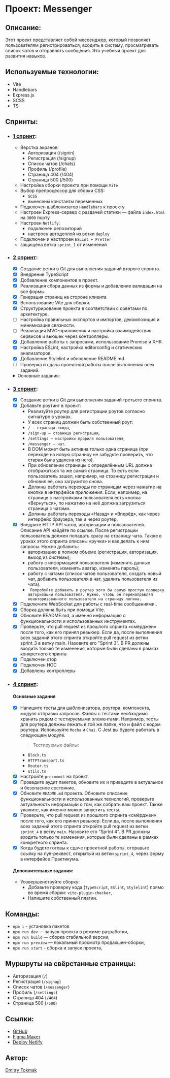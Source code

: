 # Проект: Messenger

## Описание:

Этот проект представляет собой мессенджер, который позволяет пользователям регистрироваться, входить в систему, просматривать список чатов и отправлять сообщения.
Это учебный проект для развития навыков.

## Используемые технологии:

- Vite
- Handlebars
- Express.js
- SCSS
- TS

## Спринты:

- ### [1 спринт](https://github.com/TokmakDA/middle.messenger.praktikum.yandex/tree/sprint_1):

  - Верстка экранов:
    - Авторизация (/signin)
    - Регистрация (/signup)
    - Список чатов (/chats)
    - Профиль (/profile)
    - Страница 404 (/404)
    - Страница 500 (/500)
  - Настройка сборки проекта при помощи `Vite`
  - Выбор препроцессор для сборки CSS:
    - `SCSS`
    - вынесены константы переменных
  - Подключен шаблонизатор `Hаndlebars` к проекту
  - Настроен Express-сервер с раздачей статики — файла `index.html` на `3000` порту
  - Настроен `Netlify`:
    - подключен репозиторий
    - настроен автодеплой из ветки `deploy`
  - Подключен и настпроен `ESLint + Pretter`
  - защищена ветка `sprint_1` от изменений

- ### [2 спринт](https://github.com/TokmakDA/middle.messenger.praktikum.yandex/tree/sprint_2):

  - [x] Создание ветки в Git для выполнения заданий второго спринта.
  - [x] Внедрение TypeScript
  - [x] Добавление компонентов в проект.
  - [x] Реализация сбора данных из формы и добавление валидации на все формы.
  - [x] Генерация страниц на стороне клиента
  - [x] Bспользование Vite для сборки.
  - [x] Структурирование проекта в соответствии с советами по архитектуре.
  - [ ] Настройка правильных экспортов и импортов, декомпозиция и минимизация связности.
  - [ ] Реализация MVC-приложения и настройка взаимодействия сервисов и вьюшек через контроллеры.
  - [x] Добавление работы с запросами, использование Promise и XHR.
  - [x] Настройка ESLint, настройка editorconfig и статических анализаторов.
  - [x] Добавление Stylelint и обновление README.md.
  - [ ] Проверка и сдача проектной работы после выполнения всех заданий.

  <details><summary>Основные задания:</summary>

  1.  Создайте в Git ветку sprint_2. Не меняйте её название, в ней вы будете выполнять задания этого спринта.
  2.  Внедрите `TypeScript`.
  3.  Сделайте страницу со списком чатов и лентой переписки. Не забудьте, что поле ввода сообщения должно называться `message`.
  4.  Добавьте компонентный подход в проект:

      - Используйте реализацию блока (Block) и Event Bus;
      - Разделите проект на папки с компонентами и страницами (components и blocks или pages).

      > 💡 Вы сами решаете, насколько сильно декомпозировать проект. Мы настоятельно рекомендуем хотя бы часть повторяющихся элементов вынести в отдельные компоненты. Это могут быть, например, инпуты, формы, кнопки, сообщение в чате. Так вы сможете их переиспользовать и не дублировать логику.

  5.  Сделайте сбор данных из формы. В `console.log` должен выводиться объект со всеми заполненными полями формы.
  6.  Добавьте валидацию на все формы. Валидация должна работать по `blur`-событиям и второй раз проверяться при нажатии на `submit`. Используйте регулярные выражения. У валидации должен быть единый механизм:

      - авторизация,
      - регистрация,
      - отправка сообщения (например, недопустимые символы),
      - настройки пользователя.
      - Должны быть следующие проверки (**добавлять дополнительные правила валидации не нужно**):
        - `first_name`, `second_name` — латиница или кириллица, первая буква должна быть заглавной, без пробелов и без цифр, нет спецсимволов (допустим только дефис).
        - `login` — от 3 до 20 символов, латиница, может содержать цифры, но не состоять из них, без пробелов, без спецсимволов (допустимы дефис и нижнее подчёркивание).
        - `email` — латиница, может включать цифры и спецсимволы вроде дефиса и подчёркивания, обязательно должна быть «собака» (@) и точка после неё, но перед точкой обязательно должны быть буквы.
        - `password` — от 8 до 40 символов, обязательно хотя бы одна заглавная буква и цифра.
        - `phone` — от 10 до 15 символов, состоит из цифр, может начинается с плюса.
        - `message` — не должно быть пустым.

  7.  Генерация страниц должна происходить на стороне клиента;
  8.  Сборка должна быть при помощи Vite;
  9.  Структурируйте проект в соответствии с советами по архитектуре:

      - Разбейте на папки единым образом. Например, если у вас в папке Button лежит `Button.ts`, `index.ts`, `Button.css`, `types.ts`, то в папке `Input` не должен быть просто `Input.ts`. Как минимум там тоже должен быть свой `index.ts`;

      > 💡 Нет понятия «идеальная файловая структура». В вашей структуре должны быть логика, единообразие и декомпозиция. Представьте себя на месте другого разработчика, который открыл ваш проект. Сколько времени потребуется, чтобы понять, что где лежит? А если нужно добавить новый компонент или что-то исправить в коде? Чем понятнее будет структура, тем лучше.

      - Настройте правильные экспорты и импорты;
      - Декомпозируйте и максимально уменьшите связность.
      - Проверьте, что ваше приложения соответствует шаблону MVC (тема «Паттерны», урок "MV\*?").
        > 💡 Реализация MVC-приложения:
        >
        > - Шаг 1. Создаём базовый класс (он же View в MVC);
        > - Шаг 2. Наследуем от него страницы — "Chats" и т. д.;
        > - Шаг 3. Внутри описываем отображение определённой части приложения;
        > - Шаг 4. Содержимое генерируем с помощью шаблонизатора;
        > - Шаг 5. Создаём сервисы и модули для управления бизнес-логикой работы с данными;
        > - Шаг 6. Настраиваем взаимодействие сервисов и вьюшек через контроллеры. Например, через паттерн «Медиатор».

  10. В следующем спринте вы напишете свой роутер и добавите его в проект, использовать `express.Router()` нельзя. Сейчас для перехода между страницами можете применить, например, ссылки в тегах `<a>`.
  11. Добавьте класс для работы с запросами:

      - `Fetch`, `axios` и подобные инструменты использовать нельзя. Только `Promise` и `XHR`;
      - Реализуйте методы `GET`, `POST`, `PUT`, `DELETE`;
      - Добавьте работу с `query string` в GET-запросе и с `body` для других методов.

      > 💡 Вам поможет пример HTTPTransport из урока «Реализация fetch» (тема про API) или напишите свою реализацию. `Fetch`, `axios` и другие подобные инструменты вы сможете использовать во втором модуле.

  12. Добавьте `ESLint`:

      - Опишите свои правила или наследуйтесь от уже готовых наборов: например, `Airbnb` или `Google`;
      - Настройте `editorconfig` и другие статические анализаторы и инструменты для кода;
      - Весь код должен проходить проверку типов, линтинг и тесты.

      > 💡 В готовых наборах очень много правил. Может возникнуть желание отключить часть из них. Настраивайте конфигурацию под себя, но не забывайте, что эти правила были добавлены не просто так. Не отключайте правила просто потому, что с ними долго или сложно править ошибки.

  13. Добавьте `Stylelint`.
  14. Обновите `README.md`, а именно информацию о функциональности и использованных инструментах.15. Проверьте, что pull request из прошлого спринта «смёрджен» после того, как его принял ревьюер. Если да, после выполнения всех заданий этого спринта откройте pull request из ветки `sprint_2` в ветку `main`. Назовите его “Sprint 2”. В PR должны входить только те изменения, которые были сделаны в рамках конкретного спринта.
  15. Когда будете готовы к сдаче проектной работы, отправьте ссылку на пул-реквест, открытый из ветки `sprint-2`, через форму в интерфейсе Практикума.

</details>

- ### [3 спринт](https://github.com/TokmakDA/middle.messenger.praktikum.yandex/tree/sprint_3):

  - [x] Создание ветки в Git для выполнения заданий третьего спринта.
  - [x] Добавьте роутинг в проект:
    - Реализуйте роутер для регистрации роутов согласно сигнатуре в уроках.
    - У всех страниц должен быть собственный роут:
    - `/ — страница входа`,
    - `/sign-up — страница регистрации`,
    - `/settings — настройки профиля пользователя`,
    - `/messenger — чат`.
    - В DOM может быть активна только одна страница (при переходе на новую страницу не забудьте проверить, что старая была удалена из него).
    - При обновлении страницы с определённым URL должна отображаться та же самая страница. То есть если пользователь зашел, например, на страницу регистрации и обновил её, она загрузится снова.
    - Должны работать переходы по страницам через нажатие на кнопки в интерфейсе приложения. Если, например, на странице с настройками пользователя есть кнопка «Вернуться», по нажатию на неё должна загрузиться страница с чатами.
    - Должны работать переходы «Назад» и «Вперёд», как через интерфейс браузера, так и через роутер.
  - [x] Внедрите HTTP API чатов, авторизации и пользователей. Описание API найдёте по ссылке. После регистрации пользователь должен попадать сразу на страницу чата. Также в уроках этого спринта описаны «ручки» и как делать к ним запросы. Нужно добавить:
    - авторизацию в полном объеме (регистрация, авторизация, выход из системы);
    - работу с информацией пользователя (изменять данные пользователя, изменять аватар, изменять пароль);
    - работу с чатами (список чатов пользователя, создать новый чат, добавить пользователя в чат, удалить пользователя из чата).
    - ` Попробуйте добавить в роутер хотя бы самую простую проверку авторизации пользователя. Нужно, чтобы он перенаправлял неавторизованного пользователя на страницу логина.`
  - [x] Подключите WebSocket для работы с real-time сообщениями..
  - [x] Сборка должна быть при помощи Vite.
  - [x] Обновите README.md, а именно информацию о функциональности и использованных инструментах.
  - [x] Проверьте, что pull request из прошлого спринта «смёрджен» после того, как его принял ревьюер. Если да, после выполнения всех заданий этого спринта откройте pull request из ветки sprint_3 в ветку main. Назовите его "Sprint 3". В PR должны входить только те изменения, которые были сделаны в рамках конкретного спринта
  - [x] Подключен стор
  - [x] Подключен HOC
  - [x] Добавлены контроллеры

- ### [4 спринт](https://github.com/TokmakDA/middle.messenger.praktikum.yandex/tree/sprint_4):

  #### Основные задания

  - [x] Напишите тесты для шаблонизатора, роутера, компонента, модуля отправки запросов. Файлы с тестами необходимо хранить рядом с тестируемыми элементами. Например, тесты для роутера должны лежать в той же папке, что и файл с кодом роутера. Используйте `Mocha` и `Chai`. С Jest вы будете работать в следующем модуле.
    > Тестируемые файлы:
      - `Block.ts`
      - `HTTPTransport.ts`
      - `Router.ts`
      - `utils.ts`
  - [x] Настройте `precommit` на проект.
  - [x] Проведите аудит пакетов, обновите их и приведите в актуальное и безопасное состояние.
  - [x] Обновите `README.md` проекта. Обновите описание функциональности и использованных технологий, проверьте актуальность информации о том, как собрать ваш проект. Также укажите, как именно можно запустить тесты.
  - [x] Проверьте, что pull request из прошлого спринта «смёрджен» после того, как его принял ревьюер. Если да, после выполнения всех заданий этого спринта откройте pull request из ветки `sprint_4` в ветку `main`. Назовите его "Sprint 4". В PR должны входить только те изменения, которые были сделаны в рамках конкретного спринта.
  - [x] Когда будете готовы к сдаче проектной работы, отправьте ссылку на пул-реквест, открытый из ветки `sprint_4`, через форму в интерфейсе Практикума.

  #### Дополнительные задания:

  - Усовершенствуйте сборку:
    - Добавьте проверку кода (`TypeScript`, `ESlint`, `Stylelint`) прямо во время сборки: `vite-plugin-checker`,
    - Напишите собственный плагин.

## Команды:

- `npm i` - установка пакетов
- `npm run dev` — запуск проекта в режиме разработки,
- `npm run build` — сборка стабильной версии,
- `npm run preview` — локальный просмотр продакшен-сборки,
- `npm run start` - сборка и запуск проекта,

## Муршруты на свёрстанные страницы:

- Авторизация (`/`)
- Регистрация (`/signup`)
- Список чатов (`/messenger`)
- Профиль (`/settings`)
- Страница 404 (`/404`)
- Страница 500 (`/500`)

## Ссылки:

- [GitHub](https://github.com/TokmakDA/middle.messenger.praktikum.yandex)
- [Figma Макет](https://www.figma.com/file/c9YiqkWCMqjtdqIDItpCAG/messenger?type=design&node-id=0%3A1&mode=design&t=KKmiJiRISH8hpqlx-1)
- [Deploy Netlify](https://tokmak-da-messenger.netlify.app/)

## Автор:

[Dmitry Tokmak](https://github.com/TokmakDA)
